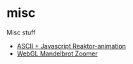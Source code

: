 misc
====

Misc stuff

* [ASCII + Javascript Reaktor-animation](http://htmlpreview.github.io/?https://raw.github.com/maglob/misc/master/reaktor-1k.html)
* [WebGL Mandelbrot Zoomer](http://htmlpreview.github.io/?https://raw.github.com/maglob/misc/master/webgl-mandelbrot.html)